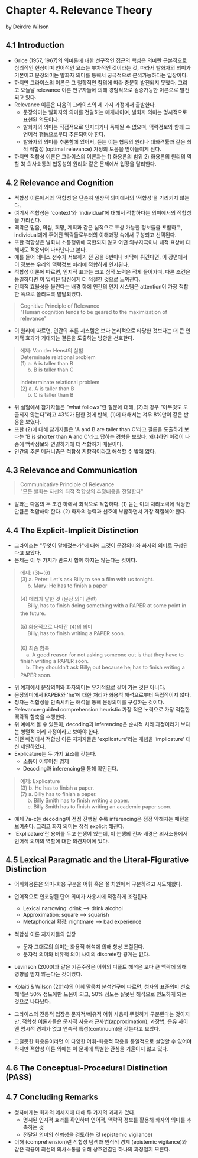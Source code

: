 # Chapter 4. Relevance Theory
by Deirdre Wilson

## 4.1 Introduction
* Grice (1957, 1967)의 의미론에 대한 선구적인 접근의 핵심은 의미란 근본적으로 심리적인 현상이며 언어적인 요소는 부차적인 것이라는 것, 따라서 발화자의 의미가 기본이고 문장의미는 발화자 의미를 통해서 궁극적으로 분석가능하다는 입장이다.
* 하지만 그라이스의 이론은 그 철학적인 함의에 따라 충분히 발전되지 못했다. 그리고 오늘날 relevance 이론 연구자들에 의해 경험적으로 검증가능한 이론으로 발전되고 있다.
* Relevance 이론은 다음의 그라이스의 세 가지 가정에서 출발한다.
  * 문장의미는 발화자의 의미를 전달하는 매개체이며, 발화자 의미는 명시적으로 표현된 의도이다.
  * 발화자의 의미는 직접적으로 인지되거나 독해될 수 없으며, 맥락정보와 함께 그 언어적 행동으로부터 추론되어야 한다.
  * 발화자의 의미를 추론함에 있어서, 듣는 이는 협동의 원리나 대화격률과 같은 최적 적합성 (optimal relevance) 가정의 도움을 받아들이게 된다.
* 하지만 적합성 이론은 그라이스의 이론과는 1) 화용론의 범위 2) 화용론의 원리의 역할 3) 의사소통의 협동성의 원리와 같은 문제에서 입장을 달리한다.

## 4.2 Relevance and Cognition
* 적합성 이론에서의 '적합성'은 단순히 일상적 의미에서의 '적합성'을 가리키지 않는다.
* 여기서 적합성은 'context'와 'individual'에 대해서 적합하다는 의미에서의 적합성을 가리킨다.
* 맥락은 믿음, 의심, 희망, 계획과 같은 심적으로 표상 가능한 정보들을 포함하고, individual에게 주어진 맥락들로부터의 이해과정 속에서 구성되고 선택된다.
* 또한 적합성은 발화나 소통행위에 국한되지 않고 어떤 외부자극이나 내적 표상에 대해서도 적용되어 나타난다고  본다.
* 예를 들어 테니스 선수가 서브하기 전 공을 8번이나 바닥에 튀긴다면, 이 장면에서 이 정보는 우리의 맥락정보 처리에 적합하게 인지된다.
* 적합성 이론에 따르면, 인지적 표과는 크고 심적 노력은 적게 들어가며, 다른 조건은 동일하다면 이 입력은 당신에게 더 적절한 것으로 느껴진다.
* 인지적 효율성을 올린다는 배경 하에 인간의 인지 시스템은 attention이 가장 적합한 쪽으로 쏠리도록 발달되었다.
> Cognitive Principle of Relevance
<br/> "Human cognition tends to be geared to the maximization of relevance"

* 이 원리에 따르면, 인간의 추론 시스템은 보다 논리적으로 타당한 것보다는 더 큰 인지적 효과가 기대되는 결론을 도출하는 방향을 선호한다.
> 에제: Van der Henst의 실험
<br/> Determinate relational problem
<br/>(1) a. A is taller than B
<br/>&nbsp;&nbsp;&nbsp;&nbsp; b. B is taller than C
<br/><br/> Indeterminate relational problem
<br/>(2) a. A is taller than B
<br/>&nbsp;&nbsp;&nbsp;&nbsp; b. C is taller than B

* 위 실험에서 참가자들은 "what follows"란 질문에 대해, (2)의 경우 "아무것도 도출되지 않는다"라고 43%가 답한 것에 반해, (1)에 대해서는 겨우 8%만이 같은 반응을 보였다.
* 또한 (2)에 대해 참가자들은 'A and B are taller than C'라고 결론을 도출하기 보다는 'B is shorter than A and C'라고 답하는 경향을 보였다. 왜냐하면 이것이 나중에 맥락정보와 연결하기에 더 적합하기 때문이다.
* 인간의 추론 메커니즘은 적합성 지향적이라고 해석할 수 밖에 없다.

## 4.3 Relevance and Communication
> Communicative Principle of Relevance
<br/>"모든 발화는 자신의 최적 적합성의 추정내용을 전달한다"

* 발화는 다음의 두 조건 하에서 최적으로 적합하다.
  (1) 듣는 이의 처리노력에 적당한 만큼은 적합해야 한다.
  (2) 화자의 능력과 선호에 부합하면서 가장 적절해야 한다.
  
## 4.4 The Explicit-Implicit Distinction
* 그라이스는 "무엇이 말해졌는가"에 대해 그것이 문장의미와 화자의 의미로 구성된다고 보았다.
* 문제는 이 두 가지가 반드시 함께 하지는 않는다는 것이다.
> 에제: (3)~(6)
<br/>(3) a. Peter: Let's ask Billy to see a film with us tonight.
<br/>&nbsp;&nbsp;&nbsp;&nbsp; b. Mary: He has to finish a paper
<br/><br/>(4) 메리가 말한  것 (문장 의미 관련)
<br/>&nbsp;&nbsp;&nbsp;&nbsp; Billy<sub>i</sub> has to finish doing something with a PAPER at some point in the future.
<br/><br/>(5) 화용적으로 나아간 (4)의 의미
<br/>&nbsp;&nbsp;&nbsp;&nbsp; Billy<sub>i</sub> has to finish writing a PAPER soon.
<br/><br/>(6) 최종 함축
<br/>&nbsp;&nbsp;&nbsp;&nbsp;a. A good reason for not asking someone out is that they have to finish writing a PAPER soon.
<br/>&nbsp;&nbsp;&nbsp;&nbsp;b. They shouldn't ask Billy<sub>i</sub> out because he<sub>i</sub> has to finish writing a PAPER soon.

* 위 예제에서 문장의미와 화자의미는 유기적으로 같이 가는 것은 아니다.
* 문장의미에서 PAPER와 'he'에 대한 처리가 화용적 해석으로부터 독립적이지 않다.
* 청자는 적합성을 만족시키는 해석을 통해 문장의미를 구성하는 것이다.
* Relevance-guided comprehension heuristic
  가장 적은 노력으로 가장 적절한 맥락적 함축을 수행한다.
* 위 예에서 볼 수 있듯이, decoding과 inferencing은 순차적 처리 과정이라기 보다는 병렬적 처리 과정이라고 보아야 한다.
* 이런 배경에서 적합성 이론 지지자들은 'explicature'라는 개념을 'implicature' 대신 제안하였다.
* Explicature는 두 가지 요소를 갖는다.
  * 소통이 이루어진 명제
  * Decoding과 inferencing을 통해 확인된다.
> 예제: Explicature
<br/>(3) b. He has to finish a paper.
<br/>(7) a. Billy has to finish a paper.
<br/>&nbsp;&nbsp;&nbsp;&nbsp; b. Billy Smith has to finish writing a paper.
<br/>&nbsp;&nbsp;&nbsp;&nbsp; c. Billy Smith has to finish writing an academic paper soon.

* 예제 7a-c는 decoding이 점점 진행될 수록 inferencing은 점점 약해지는 패턴을 보여준다. 그리고 화자 의미는 점점 explicit 해진다. 
* 'Explicature'란 용어를 두고 논쟁이 있는데, 이 논쟁의 진짜 배경은 의사소통에서 언어적 의미의 역할에 대한 의견차이에 있다.

## 4.5 Lexical Paragmatic and the Literal-Figurative Distinction
* 어휘화용론은 의미-화용 구분을 어휘 혹은 절 차원에서 구분하려고 시도해왔다.
* 언어적으로 인코딩된 단어 의미가 사용시에 적절하게 조절된다.
  * Lexical narrowing: drink --> drink alcohol
  * Approximation: square --> squarish
  * Metaphorical 확장: nightmare --> bad experience
* 적합성 이론 지지자들의 입장
  * 문자 그대로의 의미는 화용적 해석에 의해 항상 조절된다.
  * 문자적 의미와 비유적 의미 사이의 discrete한 경계는 없다.
* Levinson (2000)과 같은 기존주장은 어휘의 디폴트 해석은 보다 큰 맥락에 의해 영향을 받지 않는다는 것이었다.
* Kolaiti & Wilson (2014)의 어휘 말뭉치 분석연구에 따르면, 청자의 표준의미 선호해석은 50% 정도에만 도움이 되고, 50% 정도는 잘못된 해석으로 인도하게 되는 것으로 나타났다.

* 그라이스의 전통적 입장은 문자적/비유적 어휘 사용이 뚜렷하게 구분된다는 것이지만, 적합성 이론가들은 문자적 사용과 근사법(approximation), 과장법, 은유 사이엔 명시적 경계가 없고 연속적 특성(continuum)을 갖는다고 보았다.
* 그럴듯한 화용론이라면 이 다양한 어휘-화용적 작용을 통일적으로 설명할 수 있어야 하지만 적합성 이론 외에는 이 문제에 특별한 관심을 기울이지 않고 있다.
## 4.6 The Conceptual-Procedural Distinction (PASS)

## 4.7 Concluding Remarks
* 청자에게는 화자의 메세지에 대해 두 가지의 과제가 있다.
  * 명시된 인지적 효과를 확인하며 언어적, 맥락적 정보를 활용해 화자의 의미를 추측하는 것
  * 전달된 의미의 신뢰성을 검토하는 것 (epistemic vigilance)
* 이해 (comprehension)란 적합성 탐색과 인식적 경계 (epistemic vigilance)와 같은 작용이 최선의 의사소통을 위해 상호연결된 하나의 과정일지 모른다.
